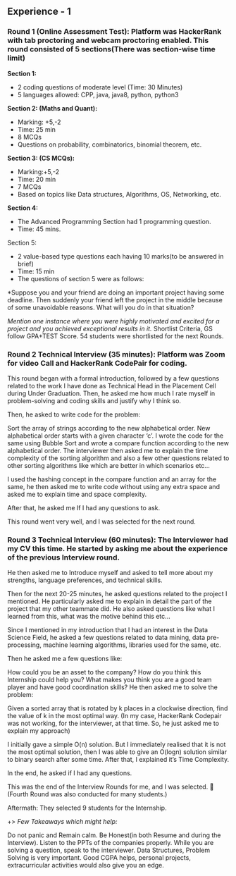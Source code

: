 ## Experience - 1 

### Round 1 (Online Assessment Test): Platform was HackerRank with tab proctoring and webcam proctoring enabled. This round consisted of 5 sections(There was section-wise time limit)

**Section 1:**

- 2 coding questions of moderate level (Time: 30 Minutes)
- 5 languages allowed: CPP, java, java8, python, python3

**Section 2: (Maths and Quant):**

- Marking: +5,-2
- Time: 25 min
- 8 MCQs
- Questions on probability, combinatorics, binomial theorem, etc.

**Section 3: (CS MCQs):**

- Marking:+5,-2
- Time: 20 min
- 7 MCQs
- Based on topics like Data structures, Algorithms, OS, Networking, etc.

**Section 4:**

- The Advanced Programming Section had 1 programming question.
- Time: 45 mins.

Section 5:

- 2 value-based type questions each having 10 marks(to be answered in brief)
- Time: 15 min
- The questions of section 5 were as follows:

*Suppose you and your friend are doing an important project having some deadline. Then suddenly your friend left the project in the middle because of some unavoidable reasons. What will you do in that situation?

*Mention one instance where you were highly motivated and excited for a project and you achieved exceptional results in it.*
Shortlist Criteria, GS follow GPA+TEST Score. 54 students were shortlisted for the next Rounds.

### Round 2 Technical Interview (35 minutes): Platform was Zoom for video Call and HackerRank CodePair for coding.

This round began with a formal introduction, followed by a few questions related to the work I have done as Technical Head in the Placement Cell during Under Graduation. Then, he asked me how much I rate myself in problem-solving and coding skills and justify why I think so.

Then, he asked to write code for the problem:

Sort the array of strings according to the new alphabetical order. New alphabetical order starts with a given character ‘c’.
I wrote the code for the same using Bubble Sort and wrote a compare function according to the new alphabetical order. The interviewer then asked me to explain the time complexity of the sorting algorithm and also a few other questions related to other sorting algorithms like which are better in which scenarios etc…

I used the hashing concept in the compare function and an array for the same, he then asked me to write code without using any extra space and asked me to explain time and space complexity.

After that, he asked me If I had any questions to ask.




This round went very well, and I was selected for the next round.

### Round 3 Technical Interview (60 minutes): The Interviewer had my CV this time. He started by asking me about the experience of the previous Interview round.

He then asked me to Introduce myself and asked to tell more about my strengths, language preferences, and technical skills.

Then for the next 20-25 minutes, he asked questions related to the project I mentioned. He particularly asked me to explain in detail the part of the project that my other teammate did. He also asked questions like what I learned from this, what was the motive behind this etc…

Since I mentioned in my introduction that I had an interest in the Data Science Field, he asked a few questions related to data mining, data pre-processing, machine learning algorithms, libraries used for the same, etc.

Then he asked me a few questions like:

How could you be an asset to the company?
How do you think this Internship could help you?
What makes you think you are a good team player and have good coordination skills?
He then asked me to solve the problem: 

Given a sorted array that is rotated by k places in a clockwise direction, find the value of k in the most optimal way.
(In my case, HackerRank Codepair was not working, for the interviewer, at that time. So, he just asked me to explain my approach)

I initially gave a simple O(n) solution. But I immediately realised that it is not the most optimal solution, then I was able to give an O(logn) solution similar to binary search after some time. After that, I explained it’s Time Complexity.

In the end, he asked if I had any questions. 

This was the end of the Interview Rounds for me, and I was selected. 🙂 (Fourth Round was also conducted for many students.)

Aftermath: They selected 9 students for the Internship.

+> *Few Takeaways which might help:*

Do not panic and Remain calm. Be Honest(in both Resume and during the Interview).
Listen to the PPTs of the companies properly.
While you are solving a question, speak to the interviewer.
Data Structures, Problem Solving is very important. Good CGPA helps, personal projects, extracurricular activities would also give you an edge.

